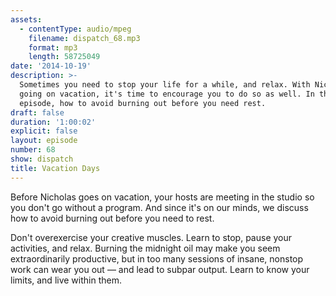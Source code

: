 ```yaml
---
assets:
  - contentType: audio/mpeg
    filename: dispatch_68.mp3
    format: mp3
    length: 58725049
date: '2014-10-19'
description: >-
  Sometimes you need to stop your life for a while, and relax. With Nicholas
  going on vacation, it's time to encourage you to do so as well. In this
  episode, how to avoid burning out before you need rest.
draft: false
duration: '1:00:02'
explicit: false
layout: episode
number: 68
show: dispatch
title: Vacation Days
---
```

Before Nicholas goes on vacation, your hosts are meeting in the studio so you don't go without a program. And since it's on our minds, we discuss how to avoid burning out before you need to rest.

Don't overexercise your creative muscles. Learn to stop, pause your activities, and relax. Burning the midnight oil may make you seem extraordinarily productive, but in too many sessions of insane, nonstop work can wear you out &mdash; and lead to subpar output. Learn to know your limits, and live within them.